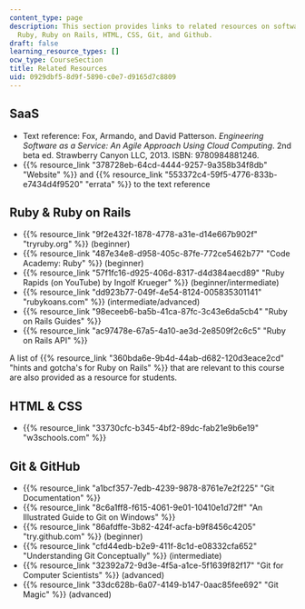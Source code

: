 ```yaml
---
content_type: page
description: This section provides links to related resources on software as a service,
  Ruby, Ruby on Rails, HTML, CSS, Git, and Github.
draft: false
learning_resource_types: []
ocw_type: CourseSection
title: Related Resources
uid: 0929dbf5-8d9f-5890-c0e7-d9165d7c8809
---
```

## SaaS

- Text reference: Fox, Armando, and David Patterson. *Engineering Software as a Service: An Agile Approach Using Cloud Computing*. 2nd beta ed. Strawberry Canyon LLC, 2013. ISBN: 9780984881246.
- {{% resource_link "378728eb-64cd-4444-9257-9a358b34f8db" "Website" %}} and {{% resource_link "553372c4-59f5-4776-833b-e7434d4f9520" "errata" %}} to the text reference

## Ruby & Ruby on Rails

- {{% resource_link "9f2e432f-1878-4778-a31e-d14e667b902f" "tryruby.org" %}} (beginner)
- {{% resource_link "487e34e8-d958-405c-87fe-772ce5462b77" "Code Academy: Ruby" %}} (beginner)
- {{% resource_link "57f1fc16-d925-406d-8317-d4d384aecd89" "Ruby Rapids (on YouTube) by Ingolf Krueger" %}} (beginner/intermediate)
- {{% resource_link "dd923b77-049f-4e54-8124-005835301141" "rubykoans.com" %}} (intermediate/advanced)
- {{% resource_link "98eceeb6-ba5b-41ca-87fc-3c43e6da5cb4" "Ruby on Rails Guides" %}}
- {{% resource_link "ac97478e-67a5-4a10-ae3d-2e8509f2c6c5" "Ruby on Rails API" %}}

A list of {{% resource_link "360bda6e-9b4d-44ab-d682-120d3eace2cd" "hints and gotcha's for Ruby on Rails" %}} that are relevant to this course are also provided as a resource for students.

## HTML & CSS

- {{% resource_link "33730cfc-b345-4bf2-89dc-fab21e9b6e19" "w3schools.com" %}}

## Git & GitHub

- {{% resource_link "a1bcf357-7edb-4239-9878-8761e7e2f225" "Git Documentation" %}}
- {{% resource_link "8c6a1ff8-f615-4061-9e01-10410e1d72ff" "An Illustrated Guide to Git on Windows" %}}
- {{% resource_link "86afdffe-3b82-424f-acfa-b9f8456c4205" "try.github.com" %}} (beginner)
- {{% resource_link "cfd44edb-b2e9-411f-8c1d-e08332cfa652" "Understanding Git Conceptually" %}} (intermediate)
- {{% resource_link "32392a72-9d3e-4f5a-a1ce-5f1639f82f17" "Git for Computer Scientists" %}} (advanced)
- {{% resource_link "33dc628b-6a07-4149-b147-0aac85fee692" "Git Magic" %}} (advanced)